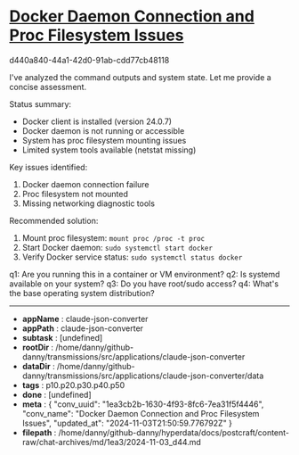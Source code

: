 # [Docker Daemon Connection and Proc Filesystem Issues](https://claude.ai/chat/1ea3cb2b-1630-4f93-8fc6-7ea31f5f4446)

d440a840-44a1-42d0-91ab-cdd77cb48118

 I've analyzed the command outputs and system state. Let me provide a concise assessment.

Status summary:
- Docker client is installed (version 24.0.7)
- Docker daemon is not running or accessible
- System has proc filesystem mounting issues
- Limited system tools available (netstat missing)

Key issues identified:
1. Docker daemon connection failure
2. Proc filesystem not mounted
3. Missing networking diagnostic tools

Recommended solution:
1. Mount proc filesystem: `mount proc /proc -t proc`
2. Start Docker daemon: `sudo systemctl start docker`
3. Verify Docker service status: `sudo systemctl status docker`

q1: Are you running this in a container or VM environment?
q2: Is systemd available on your system?
q3: Do you have root/sudo access?
q4: What's the base operating system distribution?

---

* **appName** : claude-json-converter
* **appPath** : claude-json-converter
* **subtask** : [undefined]
* **rootDir** : /home/danny/github-danny/transmissions/src/applications/claude-json-converter
* **dataDir** : /home/danny/github-danny/transmissions/src/applications/claude-json-converter/data
* **tags** : p10.p20.p30.p40.p50
* **done** : [undefined]
* **meta** : {
  "conv_uuid": "1ea3cb2b-1630-4f93-8fc6-7ea31f5f4446",
  "conv_name": "Docker Daemon Connection and Proc Filesystem Issues",
  "updated_at": "2024-11-03T21:50:59.776792Z"
}
* **filepath** : /home/danny/github-danny/hyperdata/docs/postcraft/content-raw/chat-archives/md/1ea3/2024-11-03_d44.md